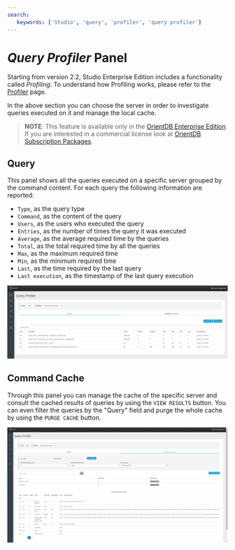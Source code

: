 ```yaml
---
search:
   keywords: ['Studio', 'query', 'profiler', 'query profiler']
---
```


# _Query Profiler_ Panel

Starting from version 2.2, Studio Enterprise Edition includes a functionality called _Profiling_. To understand how Profiling works, please refer to the [Profiler](../../tuning/Profiler.md) page.

In the above section you can choose the server in order to investigate queries executed on it and manage the local cache.

>**NOTE**: This feature is available only in the [OrientDB Enterprise Edition](http://orientdb.com/orientdb-enterprise). If you are interested in a commercial license look at [OrientDB Subscription Packages](http://orientdb.com/support).


## Query
This panel shows all the queries executed on a specific server grouped by the command content. For each query the following information are reported:
- `Type`, as the query type
- `Command`, as the content of the query
- `Users`, as the users who executed the query
- `Entries`, as the number of times the query it was executed
- `Average`, as the average required time by the queries
- `Total`, as the total required time by all the queries
- `Max`, as the maximum required time
- `Min`, as the minimum required time
- `Last`, as the time required by the last query
- `Last execution`, as the timestamp of the last query execution


![Query](../../images/studio-queryprofiler-query.png)

## Command Cache
Through this panel you can manage the cache of the specific server and consult the cached results of queries by using the `VIEW RESULTS` button.
You can even filter the queries by the "Query" field and purge the whole cache by using the `PURGE CACHE` button.

![Command Cache](../../images/studio-queryprofiler-commandcache.png)

